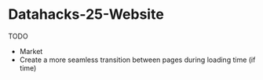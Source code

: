 # Datahacks-25-Website
TODO
- Market
- Create a more seamless transition between pages during loading time (if time)
